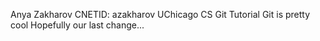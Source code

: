 Anya Zakharov CNETID: azakharov
UChicago CS Git Tutorial
Git is pretty cool
Hopefully our last change...